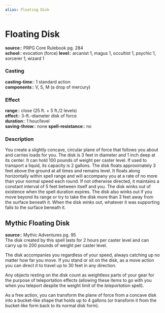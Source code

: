 ```yaml
---
alias: Floating Disk
---
```


# Floating Disk 

**source**:: PRPG Core Rulebook pg. 284  
**school**:: evocation (force)
**level**:: arcanist 1, magus 1, occultist 1, psychic 1, sorcerer 1, wizard 1

### Casting 

**casting-time**:: 1 standard action  
**components**:: V, S, M (a drop of mercury)

### Effect 

**range**:: close (25 ft. + 5 ft./2 levels)  
**effect**:: 3-ft.-diameter disk of force  
**duration**:: 1 hour/level  
**saving-throw**:: none
**spell-resistance**:: no

### Description 

You create a slightly concave, circular plane of force that follows you about and carries loads for you. The disk is 3 feet in diameter and 1 inch deep at its center. It can hold 100 pounds of weight per caster level. If used to transport a liquid, its capacity is 2 gallons. The disk floats approximately 3 feet above the ground at all times and remains level. It floats along horizontally within spell range and will accompany you at a rate of no more than your normal speed each round. If not otherwise directed, it maintains a constant interval of 5 feet between itself and you. The disk winks out of existence when the spell duration expires. The disk also winks out if you move beyond its range or try to take the disk more than 3 feet away from the surface beneath it. When the disk winks out, whatever it was supporting falls to the surface beneath it.

## Mythic Floating Disk 

**source**:: Mythic Adventures pg. 95  
The disk created by this spell lasts for 2 hours per caster level and can carry up to 200 pounds of weight per caster level.  
  
The disk accompanies you regardless of your speed, always catching up no matter how far you move. If you stand or sit on the disk, as a move action you can direct it to travel up to 30 feet in any direction.  
  
Any objects resting on the disk count as weightless parts of your gear for the purpose of teleportation effects (allowing these items to go with you when you teleport despite the weight limit of the *teleportation* spell).  
  
As a free action, you can transform the plane of force from a concave disk into a bucket-like shape that holds up to 4 gallons (or transform it from the bucket-like form back to its normal disk form).
